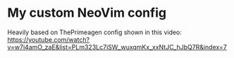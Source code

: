# My custom NeoVim config
Heavily based on ThePrimeagen config shown in this video:
https://youtube.com/watch?v=w7i4amO_zaE&list=PLm323Lc7iSW_wuxqmKx_xxNtJC_hJbQ7R&index=7
